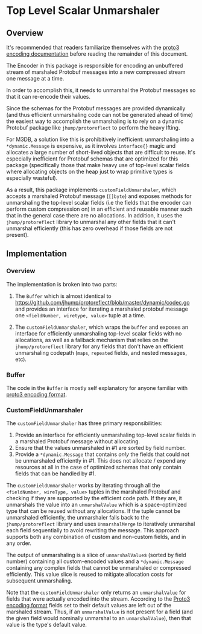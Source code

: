 # Top Level Scalar Unmarshaler

## Overview

It's recommended that readers familiarize themselves with the [proto3 encoding documentation](https://developers.google.com/protocol-buffers/docs/encoding) before reading the remainder of this document.

The Encoder in this package is responsible for encoding an unbuffered stream of marshaled Protobuf messages into a new compressed stream one message at a time.

In order to accomplish this, it needs to unmarshal the Protobuf messages so that it can re-encode their values.

Since the schemas for the Protobuf messages are provided dynamically (and thus efficient unmarshaling code can not be generated ahead of time) the easiest way to accomplish the unmarshaling is to rely on a dynamic Protobuf package like `jhump/protoreflect` to perform the heavy lfting.

For M3DB, a solution like this is prohibitively inefficient: unmarshaling into a `*dynamic.Message` is expensive, as it involves `interface{}` magic and allocates a large number of short-lived objects that are difficult to reuse.
It's especially inefficient for Protobuf schemas that are optimized for this package (specifically those that make heavy use of top-level scalar fields where allocating objects on the heap just to wrap primitive types is especially wasteful).

As a result, this package implements `customFieldUnmarshaler`, which accepts a marshaled Protobuf message (`[]byte`) and exposes methods for unmarshaling the top-level scalar fields (i.e the fields that the encoder can perform custom compression on) in an efficient and reusable manner such that in the general case there are no allocations.
In addition, it uses the `jhump/protoreflect` library to unmarshal any other fields that it can't unmarshal efficiently (this has zero overhead if those fields are not present).


## Implementation

### Overview

The implementation is broken into two parts:

1. The `Buffer` which is almost identical to https://github.com/jhump/protoreflect/blob/master/dynamic/codec.go and provides an interface for iterating a marshaled protobuf message one `<fieldNumber, wiretype, value>` tuple at a time.

2. The `customFieldUnmarshaler`, which wraps the `buffer` and exposes an interface for efficiently unmarshaling top-level scalar fields with no allocations, as well as a fallback mechanism that relies on the `jhump/protoreflect` library for any fields that don't have an efficient unmarshaling codepath (`maps`, `repeated` fields, and nested messages, etc).

### Buffer

The code in the `Buffer` is mostly self explanatory for anyone familiar with [proto3 encoding format](https://developers.google.com/protocol-buffers/docs/encoding).

### CustomFieldUnmarshaler

The `customFieldUnmarshaler` has three primary responsibilities:

1. Provide an interface for efficiently unmarshaling top-level scalar fields in a marshaled Protobuf message without allocating.
2. Ensure that the values unmarshaled in #1 are sorted by field number.
3. Provide a `*dynamic.Message` that contains *only* the fields that could not be unmarshaled efficiently in #1. This does not allocate / expend any resources at all in the case of optimized schemas that only contain fields that can be handled by #1.

The `customFieldUnmarshaler` works by iterating through all the `<fieldNumber, wireType, value>` tuples in the marshaled Protobuf and checking if they are supported by the efficient code path.
If they are, it unmarshals the value into an `unmarshalValue` which is a space-optimized type that can be reused without any allocations.
If the tuple cannot be unmarshaled efficiently, the unmarshaler falls back to the `jhump/protoreflect` library and uses `UnmarshalMerge` to iteratively unmarshal each field sequentially to avoid rewriting the message. This approach supports both any combination of custom and non-custom fields, and in any order.

The output of unmarshaling is a slice of `unmarshalValue`s (sorted by field number) containing all custom-encoded values and a `*dynamic.Message` containing any complex fields that cannot be unmarshaled or compressed efficiently. This value slice is reused to mitigate allocation costs for subsequent unmarshaling.

Note that the `customFieldUnmarshaler` only returns an `unmarshalValue` for fields that were actually encoded into the stream. According to the [Proto3 encoding format](https://developers.google.com/protocol-buffers/docs/encoding) fields set to their default values are left out of the marshaled stream.
Thus, if an `unmarshalValue` is not present for a field (and the given field would nominally unmarshal to an `unmarshalValue`), then that value is the type's default value.

